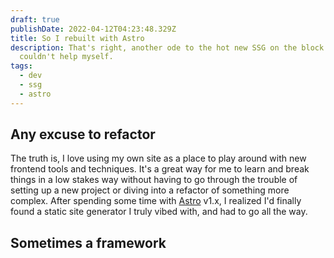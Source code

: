 ```yaml
---
draft: true
publishDate: 2022-04-12T04:23:48.329Z
title: So I rebuilt with Astro
description: That's right, another ode to the hot new SSG on the block. I just
  couldn't help myself.
tags:
  - dev
  - ssg
  - astro
---
```

## Any excuse to refactor

The truth is, I love using my own site as a place to play around with new frontend tools and techniques. It's a great way for me to learn and break things in a low stakes way without having to go through the trouble of setting up a new project or diving into a refactor of something more complex. After spending some time with [Astro](https://astro.build) v1.x, I realized I'd finally found a static site generator I truly vibed with, and had to go all the way.

## Sometimes a framework


